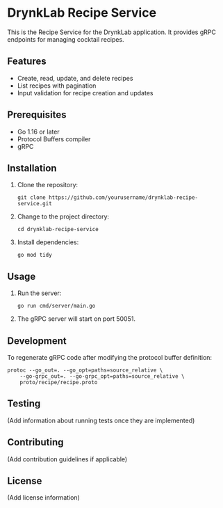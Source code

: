 # DrynkLab Recipe Service

This is the Recipe Service for the DrynkLab application. It provides gRPC endpoints for managing cocktail recipes.

## Features

- Create, read, update, and delete recipes
- List recipes with pagination
- Input validation for recipe creation and updates

## Prerequisites

- Go 1.16 or later
- Protocol Buffers compiler
- gRPC

## Installation

1. Clone the repository:
   ```
   git clone https://github.com/yourusername/drynklab-recipe-service.git
   ```

2. Change to the project directory:
   ```
   cd drynklab-recipe-service
   ```

3. Install dependencies:
   ```
   go mod tidy
   ```

## Usage

1. Run the server:
   ```
   go run cmd/server/main.go
   ```

2. The gRPC server will start on port 50051.

## Development

To regenerate gRPC code after modifying the protocol buffer definition:

```
protoc --go_out=. --go_opt=paths=source_relative \
    --go-grpc_out=. --go-grpc_opt=paths=source_relative \
    proto/recipe/recipe.proto
```

## Testing

(Add information about running tests once they are implemented)

## Contributing

(Add contribution guidelines if applicable)

## License

(Add license information)